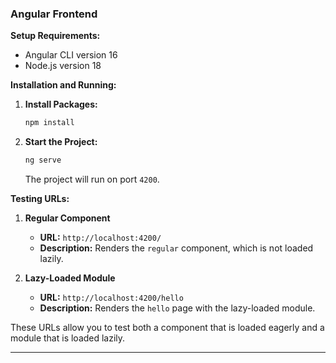 ### Angular Frontend

**Setup Requirements:**
- Angular CLI version 16
- Node.js version 18

**Installation and Running:**

1. **Install Packages:**
   ```bash
   npm install
   ```

2. **Start the Project:**
   ```bash
   ng serve
   ```
   The project will run on port `4200`.

**Testing URLs:**

1. **Regular Component**
   - **URL:** `http://localhost:4200/`
   - **Description:** Renders the `regular` component, which is not loaded lazily.

2. **Lazy-Loaded Module**
   - **URL:** `http://localhost:4200/hello`
   - **Description:** Renders the `hello` page with the lazy-loaded module.

These URLs allow you to test both a component that is loaded eagerly and a module that is loaded lazily.

---